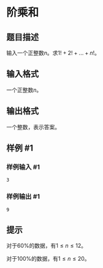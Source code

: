 # 阶乘和

## 题目描述

输入一个正整数$n$。求$1! + 2! + ... + n!$。

## 输入格式

一个正整数$n$。

## 输出格式

一个整数，表示答案。

## 样例 #1

### 样例输入 #1

```
3
```

### 样例输出 #1

```
9
```

## 提示

对于$60\%$的数据，有$1 \leq n \leq 12$。

对于$100\%$的数据，有$1 \leq n \leq 20$。